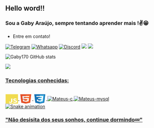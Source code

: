 ## Hello word!!

### Sou a Gaby Araújo, sempre tentando aprender mais !✌️😁
 
 * Entre em contato!

[![Telegram](https://img.shields.io/badge/Telegram-2CA5E0?style=for-the-badge&logo=telegram&logoColor=white)](https://t.me/Gaby170)
[![Whatsapp](https://img.shields.io/badge/WhatsApp-25D366?style=for-the-badge&logo=whatsapp&logoColor=white)](https://api.whatsapp.com/send?phone=55553199667932&text=Ol%C3%A1%2C%20gostaria%20de%20fazer%20um%20pedido)
[![Discord](https://img.shields.io/badge/Discord-7289DA?style=for-the-badge&logo=discord&logoColor=white)](https://discord.com/channels/@me/961447327149740033)
  <a href="www.linkedin.com/in/gabriele-de-araújo-oliveira-589668237" target="_blank"><img src="https://img.shields.io/badge/-LinkedIn-%230077B5?style=for-the-badge&logo=linkedin&logoColor=white" target="_blank"></a> 
 <a href = "mailto:biele2611@gmail.com"><img src="https://img.shields.io/badge/-Gmail-%23333?style=for-the-badge&logo=gmail&logoColor=white" target="_blank"></a>



![Gaby170 GitHub stats](https://github-readme-stats.vercel.app/api?username=Gaby170&show_icons=true&theme=tokyonight)
<div>
<a href="https://github.com/Gaby170">
<img height="180em" src="https://github-readme-stats.vercel.app/api/top-langs/?username=Gaby170&layout=compact&langs_count=7&theme=tokyonight"/>
</div>



### Tecnologias conhecidas:

<div style="display: inline_block"><br>
  <img align="center" alt="Mateus-Js" height="30" width="40" src="https://raw.githubusercontent.com/devicons/devicon/master/icons/javascript/javascript-plain.svg">
  <img align="center" alt="Mateus-HTML" height="30" width="40" src="https://raw.githubusercontent.com/devicons/devicon/master/icons/html5/html5-original.svg">
  <img align="center" alt="Mateus-CSS" height="30" width="40" src="https://raw.githubusercontent.com/devicons/devicon/master/icons/css3/css3-original.svg">
  <img align="center" alt="Mateus-c" height="30" width="40" src="https://cdn.jsdelivr.net/gh/devicons/devicon/icons/c/c-plain.svg">
  <img align="center" alt="Mateus-mysql" height="30" width="40" src="https://cdn.jsdelivr.net/gh/devicons/devicon/icons/mysql/mysql-original.svg" >
</div>
 
 
 <img src="https://github.com/Gaby170/Gaby170/raw/output/github-contribution-grid-snake.svg" alt="Snake animation" style="max-width: 100%;">
 
 

### "Não desisita dos seus sonhos, continue dormindo💤"

 



